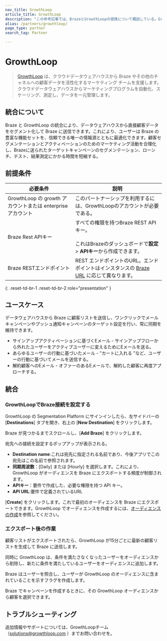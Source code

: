 ```yaml
---
nav_title: GrowthLoop
article_title: GrowthLoop
description: "この参考記事では、BrazeとGrowthLoopの提携について概説している。GrowthLoopは、データウェアハウスから顧客データを直接セグメント化してBrazeに送信できるプラットフォームである。"
alias: /partners/growthloop/
page_type: partner
search_tag: Partner

---
```


# GrowthLoop

> [GrowthLoop](https://growthloop.com/) は、クラウドデータウェアハウスから Braze やその他のチャネルへの顧客データを活性化するマーケティング チームを支援します。クラウドデータウェアハウスからマーケティングプログラムを自動化、スケーリング、測定し、データを一元管理します。



## 統合について

Braze と GrowthLoop の統合により、データウェアハウスから直接顧客データをセグメント化して Braze に送信できます。これにより、ユーザーは Braze の豊富な機能セットを、信頼できる唯一の情報源とともに最適化できます。顧客セグメンテーションとアクティベーションのためのマーケティング活動を合理化し、Brazeに送られたターゲットキャンペーンのセグメンテーション、ローンチ、テスト、結果測定にかかる時間を短縮する。

## 前提条件 

| 必要条件 | 説明 |
| ----------- | ----------- |
| GrowthLoop の growth アカウントまたは enterprise アカウント | このパートナーシップを利用するには、GrowthLoopのアカウントが必要である。 |
| Braze Rest APIキー | すべての権限を持つBraze REST APIキー。<br><br>これはBrazeのダッシュボードで**設定** > **APIキー**から作成できます。 |
| Braze RESTエンドポイント | REST エンドポイントのURL。エンドポイントはインスタンスの [Braze URL][2] に応じて異なります。|
{: .reset-td-br-1 .reset-td-br-2 role="presentation" } 

## ユースケース

データウェアハウスから Braze に顧客リストを送信し、ワンクリックでメールキャンペーンやプッシュ通知キャンペーンのターゲット設定を行い、常に同期を維持できます。

- サインアップアクティベーションに基づくEメール - サインアップフローから外れたユーザーをアクティブユーザーに変えるためにEメールを送る。
- あらゆるユーザーの行動に基づいたメール - "カートに入れる "など、ユーザーの行動に基づいてメールを送信する。
- 解約顧客へのEメール - オファーのあるEメールで、解約した顧客に再度アプローチする。

## 統合

### GrowthLoopでBraze接続を設定する

GrowthLoop の Segmentation Platform にサインインしたら、左サイドバーの [**Destinations**] タブを開き、右上の [**New Destination**] をクリックします。

Braze が見つかるまでスクロールし、[**Add Braze**] をクリックします。

宛先への接続を設定するポップアップが表示される。

- **Destination name**:これは宛先に指定される名前であり、今後アプリでこの宛先はこの名前で参照されます。
- **同期周波数**：[Daily] または [Hourly] を選択します。これにより、GrowthLoop がオーディエンスを Braze にエクスポートする頻度が制御されます。
- **APIキー**：要件で作成した、必要な権限を持つ API キー。
- **API URL**:要件で定義されているURL

[**Create**] をクリックします。これで最初のオーディエンスを Braze にエクスポートできます。GrowthLoop でオーディエンスを作成するには、[オーディエンスの作成](https://www.growthloop.com/help-center-articles/create-an-audience)を参照してください。

### エクスポート後の作業

顧客リストがエクスポートされたら、GrowthLoop が15分ごとに最新の顧客リストを生成して Braze に送信します。

同時に GrowthLoop は、条件を満たさなくなったユーザーをオーディエンスから削除し、新たに条件を満たしているユーザーをオーディエンスに追加します。 

Braze はユーザーを照合し、ユーザーが GrowthLoop のオーディエンスに含まれていることを示すフラグを作成します。

Braze でキャンペーンを作成するときに、その GrowthLoop オーディエンスから顧客を選択できます。 

## トラブルシューティング

追加情報やサポートについては、GrowthLoopチーム（solutions@growthloop.com ）までお問い合わせを。


[2]: {{site.baseurl}}/developer_guide/rest_api/basics/#endpoints
